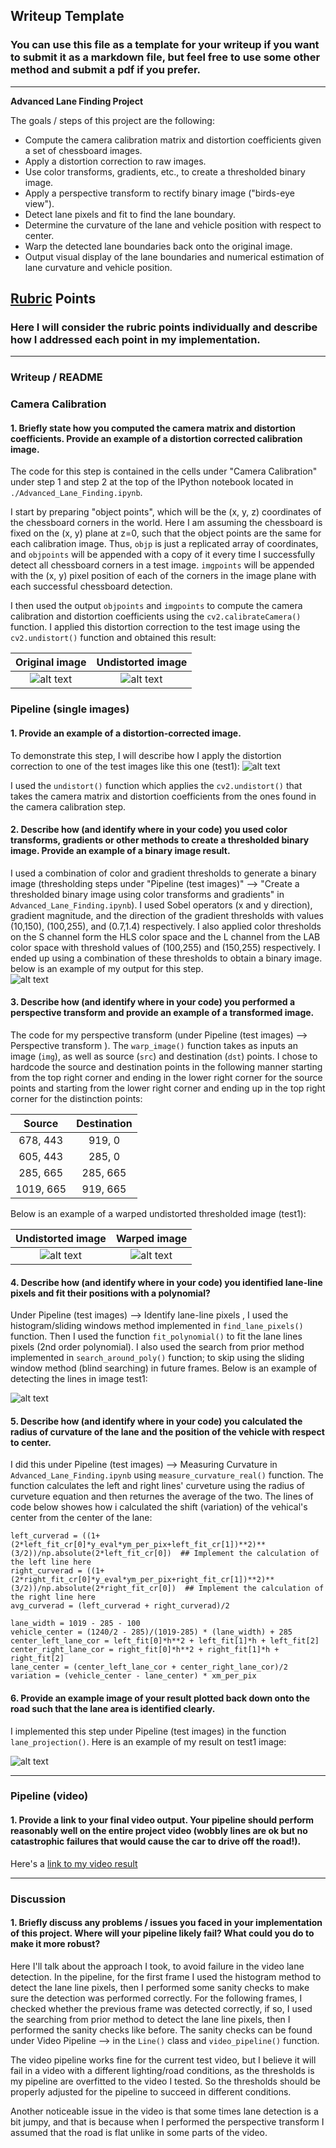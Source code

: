 ## Writeup Template

### You can use this file as a template for your writeup if you want to submit it as a markdown file, but feel free to use some other method and submit a pdf if you prefer.

---

**Advanced Lane Finding Project**

The goals / steps of this project are the following:

* Compute the camera calibration matrix and distortion coefficients given a set of chessboard images.
* Apply a distortion correction to raw images.
* Use color transforms, gradients, etc., to create a thresholded binary image.
* Apply a perspective transform to rectify binary image ("birds-eye view").
* Detect lane pixels and fit to find the lane boundary.
* Determine the curvature of the lane and vehicle position with respect to center.
* Warp the detected lane boundaries back onto the original image.
* Output visual display of the lane boundaries and numerical estimation of lane curvature and vehicle position.

[//]: # (Image References)

[image1]: ./camera_cal/calibration1.jpg "Chess_orig"
[image2]: ./output_images/test_undist_calibration1.jpg "Chess_undist"

[image3]: ./output_images/Undistorted_test1.jpg "Undistorted"
[image4]: ./output_images/Thresholded_test1.jpg "Threshold Example"
[image5]: ./output_images/Warped_test1.jpg "Warp Example"
[image6]: ./output_images/Detected_test1.jpg "Fit Example"
[image7]: ./output_images/Final_test1.jpg "Final Example"

[video1]: ./output_video/project_video_output.mp4 "Video"

## [Rubric](https://review.udacity.com/#!/rubrics/571/view) Points

### Here I will consider the rubric points individually and describe how I addressed each point in my implementation.  

---

### Writeup / README


### Camera Calibration

#### 1. Briefly state how you computed the camera matrix and distortion coefficients. Provide an example of a distortion corrected calibration image.

The code for this step is contained in the cells under "Camera Calibration" under step 1 and step 2 at the top of the IPython notebook located in `./Advanced_Lane_Finding.ipynb`.

I start by preparing "object points", which will be the (x, y, z) coordinates of the chessboard corners in the world. Here I am assuming the chessboard is fixed on the (x, y) plane at z=0, such that the object points are the same for each calibration image.  Thus, `objp` is just a replicated array of coordinates, and `objpoints` will be appended with a copy of it every time I successfully detect all chessboard corners in a test image.  `imgpoints` will be appended with the (x, y) pixel position of each of the corners in the image plane with each successful chessboard detection.  

I then used the output `objpoints` and `imgpoints` to compute the camera calibration and distortion coefficients using the `cv2.calibrateCamera()` function.  I applied this distortion correction to the test image using the `cv2.undistort()` function and obtained this result: 

Original image             |  Undistorted image
:-------------------------:|:-------------------------:
![alt text][image1]       |  ![alt text][image2]


### Pipeline (single images)

#### 1. Provide an example of a distortion-corrected image.

To demonstrate this step, I will describe how I apply the distortion correction to one of the test images like this one (test1):
![alt text][image3]

I used the `undistort()` function which applies the `cv2.undistort()` that takes the camera matrix and distortion coefficients from the ones found in the camera calibration step.

#### 2. Describe how (and identify where in your code) you used color transforms, gradients or other methods to create a thresholded binary image.  Provide an example of a binary image result.

I used a combination of color and gradient thresholds to generate a binary image (thresholding steps under "Pipeline (test images)" --> "Create a thresholded binary image using color transforms and gradients"  in `Advanced_Lane_Finding.ipynb`).  I used Sobel operators (x and y direction), gradient magnitude, and the direction of the gradient thresholds with values (10,150), (100,255), and (0.7,1.4) respectively. I also applied color thresholds on the S channel form the HLS color space and the L channel from the LAB color space with threshold values of (100,255) and (150,255) respectively. I ended up using a combination of these thresholds to obtain a binary image. below is an example of my output for this step.  
![alt text][image4]


#### 3. Describe how (and identify where in your code) you performed a perspective transform and provide an example of a transformed image.

The code for my perspective transform (under Pipeline (test images) --> Perspective transform ).  The `warp_image()` function takes as inputs an image (`img`), as well as source (`src`) and destination (`dst`) points.  I chose to hardcode the source and destination points in the following manner starting from the top right corner and ending in the lower right corner for the source points and starting from the lower right corner and ending up in the top right corner for the distinction points:

| Source        | Destination   | 
|:-------------:|:-------------:| 
| 678, 443      | 919, 0        | 
| 605, 443      | 285, 0      |
| 285, 665      | 285, 665      |
| 1019, 665     | 919, 665      |

Below is an example of a warped undistorted thresholded image (test1):

Undistorted image          |  Warped image
:-------------------------:|:-------------------------:
![alt text][image3]       |  ![alt text][image5]

#### 4. Describe how (and identify where in your code) you identified lane-line pixels and fit their positions with a polynomial?

Under Pipeline (test images) --> Identify lane-line pixels , I used the histogram/sliding windows method implemented in   `find_lane_pixels()` function. Then I used the function `fit_polynomial()` to fit the lane lines pixels (2nd order polynomial). I also used the search from prior method implemented in `search_around_poly()` function; to skip using the sliding window method (blind searching) in future frames. Below is an example of detecting the lines in image test1:

![alt text][image6]

#### 5. Describe how (and identify where in your code) you calculated the radius of curvature of the lane and the position of the vehicle with respect to center.

I did this under Pipeline (test images) --> Measuring Curvature  in `Advanced_Lane_Finding.ipynb` using `measure_curvature_real()` function.  The function calculates the left and right lines' curveture using the radius of curveture equation and then returnes the average of the two. The lines of code below showes how i calculated the shift (variation) of the vehical's center from the center of the lane:

```
left_curverad = ((1+(2*left_fit_cr[0]*y_eval*ym_per_pix+left_fit_cr[1])**2)**(3/2))/np.absolute(2*left_fit_cr[0])  ## Implement the calculation of the left line here
right_curverad = ((1+(2*right_fit_cr[0]*y_eval*ym_per_pix+right_fit_cr[1])**2)**(3/2))/np.absolute(2*right_fit_cr[0])  ## Implement the calculation of the right line here
avg_curverad = (left_curverad + right_curverad)/2

lane_width = 1019 - 285 - 100 
vehicle_center = (1240/2 - 285)/(1019-285) * (lane_width) + 285
center_left_lane_cor = left_fit[0]*h**2 + left_fit[1]*h + left_fit[2]
center_right_lane_cor = right_fit[0]*h**2 + right_fit[1]*h + right_fit[2]
lane_center = (center_left_lane_cor + center_right_lane_cor)/2
variation = (vehicle_center - lane_center) * xm_per_pix
```

#### 6. Provide an example image of your result plotted back down onto the road such that the lane area is identified clearly.

I implemented this step under Pipeline (test images) in the function `lane_projection()`.  Here is an example of my result on  test1 image:

![alt text][image7]

---

### Pipeline (video)

#### 1. Provide a link to your final video output.  Your pipeline should perform reasonably well on the entire project video (wobbly lines are ok but no catastrophic failures that would cause the car to drive off the road!).

Here's a [link to my video result](./output_video/project_video_output.mp4)

---

### Discussion

#### 1. Briefly discuss any problems / issues you faced in your implementation of this project. Where will your pipeline likely fail?  What could you do to make it more robust?

Here I'll talk about the approach I took, to avoid failure in the video lane detection. In the pipeline, for the first frame I used the histogram method to detect the lane line pixels, then I performed some sanity checks to make sure the detection was performed correctly. For the following frames, I checked whether the previous frame was detected correctly, if so, I used the searching from prior method to detect the lane line pixels, then I performed the sanity checks like before. The sanity checks can be found under Video Pipeline --> in the `Line()` class and `video_pipeline()` function.

The video pipeline works fine for the current test video, but I believe it will fail in a video with a different lighting/road conditions, as the thresholds is my pipeline are overfitted to the video I tested. So the thresholds should be properly adjusted for the pipeline to succeed in different conditions.

Another noticeable issue in the video is that some times lane detection is a bit jumpy, and that is because when I performed the perspective transform I assumed that the road is flat unlike in some parts of the video.
